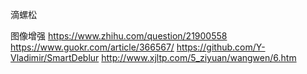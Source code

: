 滴螺松

图像增强
https://www.zhihu.com/question/21900558
https://www.guokr.com/article/366567/
https://github.com/Y-Vladimir/SmartDeblur
http://www.xjltp.com/5_ziyuan/wangwen/6.htm
